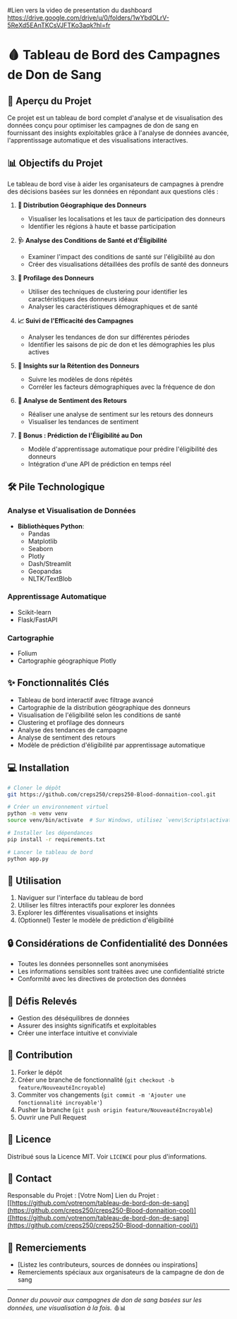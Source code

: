 #Lien vers la video de presentation du dashboard
https://drive.google.com/drive/u/0/folders/1wYbdOLrV-5ReXd5EAnTKCsVJFTKo3aqk?hl=fr

# 🩸 Tableau de Bord des Campagnes de Don de Sang

## 🎯 Aperçu du Projet

Ce projet est un tableau de bord complet d'analyse et de visualisation des données conçu pour optimiser les campagnes de don de sang en fournissant des insights exploitables grâce à l'analyse de données avancée, l'apprentissage automatique et des visualisations interactives.

## 📊 Objectifs du Projet

Le tableau de bord vise à aider les organisateurs de campagnes à prendre des décisions basées sur les données en répondant aux questions clés :

1. **📍 Distribution Géographique des Donneurs**
   - Visualiser les localisations et les taux de participation des donneurs
   - Identifier les régions à haute et basse participation

2. **🩺 Analyse des Conditions de Santé et d'Éligibilité**
   - Examiner l'impact des conditions de santé sur l'éligibilité au don
   - Créer des visualisations détaillées des profils de santé des donneurs

3. **👥 Profilage des Donneurs**
   - Utiliser des techniques de clustering pour identifier les caractéristiques des donneurs idéaux
   - Analyser les caractéristiques démographiques et de santé

4. **📈 Suivi de l'Efficacité des Campagnes**
   - Analyser les tendances de don sur différentes périodes
   - Identifier les saisons de pic de don et les démographies les plus actives

5. **🔁 Insights sur la Rétention des Donneurs**
   - Suivre les modèles de dons répétés
   - Corréler les facteurs démographiques avec la fréquence de don

6. **💬 Analyse de Sentiment des Retours**
   - Réaliser une analyse de sentiment sur les retours des donneurs
   - Visualiser les tendances de sentiment

7. **🤖 Bonus : Prédiction de l'Éligibilité au Don**
   - Modèle d'apprentissage automatique pour prédire l'éligibilité des donneurs
   - Intégration d'une API de prédiction en temps réel

## 🛠️ Pile Technologique

### Analyse et Visualisation de Données
- **Bibliothèques Python**:
  - Pandas
  - Matplotlib
  - Seaborn
  - Plotly
  - Dash/Streamlit
  - Geopandas
  - NLTK/TextBlob

### Apprentissage Automatique
- Scikit-learn
- Flask/FastAPI

### Cartographie
- Folium
- Cartographie géographique Plotly

## ✨ Fonctionnalités Clés

- Tableau de bord interactif avec filtrage avancé
- Cartographie de la distribution géographique des donneurs
- Visualisation de l'éligibilité selon les conditions de santé
- Clustering et profilage des donneurs
- Analyse des tendances de campagne
- Analyse de sentiment des retours
- Modèle de prédiction d'éligibilité par apprentissage automatique

## 💻 Installation

```bash
# Cloner le dépôt
git https://github.com/creps250/creps250-Blood-donnaition-cool.git

# Créer un environnement virtuel
python -m venv venv
source venv/bin/activate  # Sur Windows, utilisez `venv\Scripts\activate`

# Installer les dépendances
pip install -r requirements.txt

# Lancer le tableau de bord
python app.py
```

## 🚀 Utilisation

1. Naviguer sur l'interface du tableau de bord
2. Utiliser les filtres interactifs pour explorer les données
3. Explorer les différentes visualisations et insights
4. (Optionnel) Tester le modèle de prédiction d'éligibilité

## 🔒 Considérations de Confidentialité des Données

- Toutes les données personnelles sont anonymisées
- Les informations sensibles sont traitées avec une confidentialité stricte
- Conformité avec les directives de protection des données

## 🧩 Défis Relevés

- Gestion des déséquilibres de données
- Assurer des insights significatifs et exploitables
- Créer une interface intuitive et conviviale

## 🤝 Contribution

1. Forker le dépôt
2. Créer une branche de fonctionnalité (`git checkout -b feature/NouveautéIncroyable`)
3. Commiter vos changements (`git commit -m 'Ajouter une fonctionnalité incroyable'`)
4. Pusher la branche (`git push origin feature/NouveautéIncroyable`)
5. Ouvrir une Pull Request

## 📜 Licence

Distribué sous la Licence MIT. Voir `LICENCE` pour plus d'informations.

## 📧 Contact

Responsable du Projet : [Votre Nom]
Lien du Projet : [[https://github.com/votrenom/tableau-de-bord-don-de-sang](https://github.com/creps250/creps250-Blood-donnaition-cool)]([https://github.com/votrenom/tableau-de-bord-don-de-sang](https://github.com/creps250/creps250-Blood-donnaition-cool/))

## 🙏 Remerciements

- [Listez les contributeurs, sources de données ou inspirations]
- Remerciements spéciaux aux organisateurs de la campagne de don de sang

---

*Donner du pouvoir aux campagnes de don de sang basées sur les données, une visualisation à la fois.* 🩸📊
